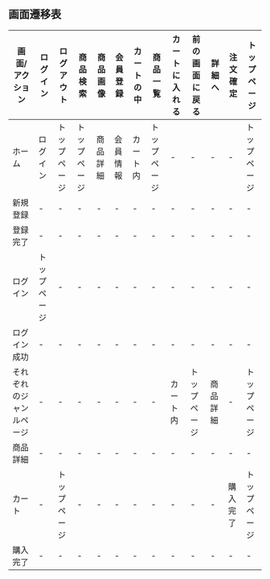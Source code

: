 ## 画面遷移表

|画面/アクション|ログイン|ログアウト|商品検索|商品画像|会員登録|カートの中|商品一覧|カートに入れる|前の画面に戻る|詳細へ|注文確定|トップページ|
|-------------|-------|---------|-------|-------|-------|---------|-------|-------------|------------|------|------|-----------|
|ホーム|ログイン|トップページ|トップページ|商品詳細|会員情報|カート内|トップページ|-|-|-|-|トップページ|
|新規登録|-|-|-|-|-|-|-|-|-|-|-|-|トップページ|
|登録完了|-|-|-|-|-|-|-|-|-|-|-|-|トップページ|
|ログイン|トップページ|-|-|-|-|-|-|-|-|-|-|-|-|トップページ|
|ログイン成功|-|-|-|-|-|-|-|-|-|-|-|-|トップページ|
|それぞれのジャンルページ|-|-|-|-|-|-|-|カート内|トップページ|商品詳細|-|トップページ|
|商品詳細|-|-|-|-|-|-|-|-|-|-|-|-|トップページ|
|カート|-|トップページ|-|-|-|-|-|-|-|-|購入完了|トップページ|
|購入完了|-|-|-|-|-|-|-|-|-|-|-|-|トップページ|

